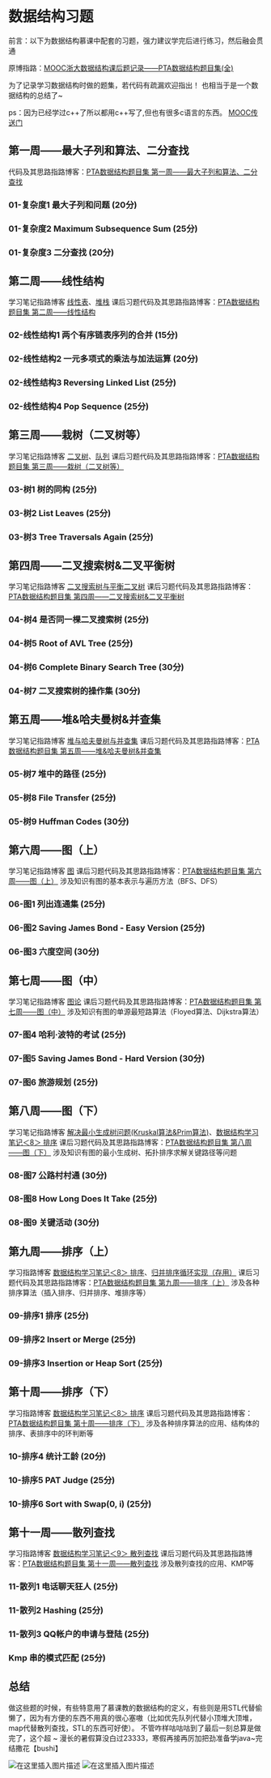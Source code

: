 # 数据结构习题

前言：以下为数据结构慕课中配套的习题，强力建议学完后进行练习，然后融会贯通

原博指路：[MOOC浙大数据结构课后题记录——PTA数据结构题目集(全)](https://blog.csdn.net/qq\_45890533/article/details/107131440?spm=1001.2014.3001.5502)

为了记录学习数据结构时做的题集，若代码有疏漏欢迎指出！ 也相当于是一个数据结构的总结了\~&#x20;

ps：因为已经学过c++了所以都用c++写了,但也有很多c语言的东西。 [MOOC传送门](https://www.icourse163.org/learn/ZJU-93001?tid=1459700443#/learn/announce)

## 第一周——最大子列和算法、二分查找

代码及其思路指路博客：[PTA数据结构题目集 第一周——最大子列和算法、二分查找](https://blog.csdn.net/qq\_45890533/article/details/107884183)

### 01-复杂度1 最大子列和问题 (20分)

### 01-复杂度2 Maximum Subsequence Sum (25分)

### 01-复杂度3 二分查找 (20分)

## 第二周——线性结构

学习笔记指路博客 [线性表](https://blog.csdn.net/qq\_45890533/article/details/104528176)、[堆栈](https://blog.csdn.net/qq\_45890533/article/details/104546450) 课后习题代码及其思路指路博客：[PTA数据结构题目集 第二周——线性结构](https://blog.csdn.net/qq\_45890533/article/details/107884336)

### 02-线性结构1 两个有序链表序列的合并 (15分)

### 02-线性结构2 一元多项式的乘法与加法运算 (20分)

### 02-线性结构3 Reversing Linked List (25分)

### 02-线性结构4 Pop Sequence (25分)

## 第三周——栽树（二叉树等）

学习笔记指路博客 [二叉树](https://blog.csdn.net/qq\_45890533/article/details/104870234)、[队列](https://blog.csdn.net/qq\_45890533/article/details/104600930) 课后习题代码及其思路指路博客：[PTA数据结构题目集 第三周——栽树（二叉树等）](https://blog.csdn.net/qq\_45890533/article/details/107884504)

### 03-树1 树的同构 (25分)

### 03-树2 List Leaves (25分)

### 03-树3 Tree Traversals Again (25分)

## 第四周——二叉搜索树&二叉平衡树

学习笔记指路博客 [二叉搜索树与平衡二叉树](https://blog.csdn.net/qq\_45890533/article/details/105189507) 课后习题代码及其思路指路博客：[PTA数据结构题目集 第四周——二叉搜索树&二叉平衡树](https://blog.csdn.net/qq\_45890533/article/details/107884689)

### 04-树4 是否同一棵二叉搜索树 (25分)

### 04-树5 Root of AVL Tree (25分)

### 04-树6 Complete Binary Search Tree (30分)

### 04-树7 二叉搜索树的操作集 (30分)

## 第五周——堆&哈夫曼树&并查集

学习笔记指路博客 [堆与哈夫曼树与并查集](https://blog.csdn.net/qq\_45890533/article/details/105374437) 课后习题代码及其思路指路博客：[PTA数据结构题目集 第五周——堆&哈夫曼树&并查集](https://blog.csdn.net/qq\_45890533/article/details/107884805)

### 05-树7 堆中的路径 (25分)

### 05-树8 File Transfer (25分)

### 05-树9 Huffman Codes (30分)

## 第六周——图（上）

学习笔记指路博客 [图](https://blog.csdn.net/qq\_45890533/article/details/105475331) 课后习题代码及其思路指路博客：[PTA数据结构题目集 第六周——图（上）](hhttps://blog.csdn.net/qq\_45890533/article/details/107884926) 涉及知识有图的基本表示与遍历方法（BFS、DFS）

### 06-图1 列出连通集 (25分)

### 06-图2 Saving James Bond - Easy Version (25分)

### 06-图3 六度空间 (30分)

## 第七周——图（中）

学习笔记指路博客 [图论](https://blog.csdn.net/qq\_45890533/article/details/105475331) 课后习题代码及其思路指路博客：[PTA数据结构题目集 第七周——图（中）](https://blog.csdn.net/qq\_45890533/article/details/107885114) 涉及知识有图的单源最短路算法（Floyed算法、Dijkstra算法）

### 07-图4 哈利·波特的考试 (25分)

### 07-图5 Saving James Bond - Hard Version (30分)

### 07-图6 旅游规划 (25分)

## 第八周——图（下）

学习笔记指路博客 [解决最小生成树问题(Kruskal算法\&Prim算法)](https://blog.csdn.net/qq\_45890533/article/details/105684653)、[数据结构学习笔记＜8＞ 排序](https://blog.csdn.net/qq\_45890533/article/details/107886039) 课后习题代码及其思路指路博客：[PTA数据结构题目集 第八周——图（下）](https://blog.csdn.net/qq\_45890533/article/details/107885357) 涉及知识有图的最小生成树、拓扑排序求解关键路径等问题

### 08-图7 公路村村通 (30分)

### 08-图8 How Long Does It Take (25分)

### 08-图9 关键活动 (30分)

## 第九周——排序（上）

学习指路博客 [数据结构学习笔记＜8＞ 排序](https://blog.csdn.net/qq\_45890533/article/details/108246044)、[归并排序循环实现（存用）](https://blog.csdn.net/qq\_45890533/article/details/108249317) 课后习题代码及其思路指路博客：[PTA数据结构题目集 第九周——排序（上）](https://blog.csdn.net/qq\_45890533/article/details/108246166) 涉及各种排序算法（插入排序、归并排序、堆排序等）

### 09-排序1 排序 (25分)

### 09-排序2 Insert or Merge (25分)

### 09-排序3 Insertion or Heap Sort (25分)

## 第十周——排序（下）

学习指路博客 [数据结构学习笔记＜8＞ 排序](https://blog.csdn.net/qq\_45890533/article/details/108246044) 课后习题代码及其思路指路博客：[PTA数据结构题目集 第十周——排序（下）](https://blog.csdn.net/qq\_45890533/article/details/108246166) 涉及各种排序算法的应用、结构体的排序、表排序中的环判断等

### 10-排序4 统计工龄 (20分)

### 10-排序5 PAT Judge (25分)

### 10-排序6 Sort with Swap(0, i) (25分)

## 第十一周——散列查找

学习指路博客 [数据结构学习笔记＜9＞ 散列查找](https://blog.csdn.net/qq\_45890533/article/details/108269198) 课后习题代码及其思路指路博客：[PTA数据结构题目集 第十一周——散列查找](https://blog.csdn.net/qq\_45890533/article/details/108296148) 涉及散列查找的应用、KMP等

### 11-散列1 电话聊天狂人 (25分)

### 11-散列2 Hashing (25分)

### 11-散列3 QQ帐户的申请与登陆 (25分)

### Kmp 串的模式匹配 (25分)

## 总结

做这些题的时候，有些特意用了慕课教的数据结构的定义，有些则是用STL代替偷懒了，因为有方便的东西不用真的很心塞嗷（比如优先队列代替小顶堆大顶堆，map代替散列查找，STL的东西可好使）。 不管咋样咕咕咕到了最后一刻总算是做完了，这个超 \~ 漫长的暑假算没白过23333，寒假再接再厉加把劲准备学java\~完结撒花【bushi】

&#x20;![在这里插入图片描述](https://img-blog.csdnimg.cn/20200905224429890.png?x-oss-process=image/watermark,type\_ZmFuZ3poZW5naGVpdGk,shadow\_10,text\_aHR0cHM6Ly9ibG9nLmNzZG4ubmV0L3FxXzQ1ODkwNTMz,size\_16,color\_FFFFFF,t\_70#pic\_center) ![在这里插入图片描述](https://img-blog.csdnimg.cn/20200905224553635.png?x-oss-process=image/watermark,type\_ZmFuZ3poZW5naGVpdGk,shadow\_10,text\_aHR0cHM6Ly9ibG9nLmNzZG4ubmV0L3FxXzQ1ODkwNTMz,size\_16,color\_FFFFFF,t\_70#pic\_center)
